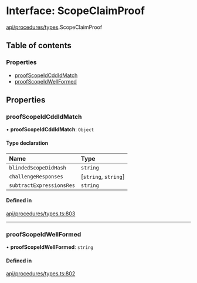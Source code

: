 # Interface: ScopeClaimProof

[api/procedures/types](../wiki/api.procedures.types).ScopeClaimProof

## Table of contents

### Properties

- [proofScopeIdCddIdMatch](../wiki/api.procedures.types.ScopeClaimProof#proofscopeidcddidmatch)
- [proofScopeIdWellFormed](../wiki/api.procedures.types.ScopeClaimProof#proofscopeidwellformed)

## Properties

### proofScopeIdCddIdMatch

• **proofScopeIdCddIdMatch**: `Object`

#### Type declaration

| Name | Type |
| :------ | :------ |
| `blindedScopeDidHash` | `string` |
| `challengeResponses` | [`string`, `string`] |
| `subtractExpressionsRes` | `string` |

#### Defined in

[api/procedures/types.ts:803](https://github.com/PolymeshAssociation/polymesh-sdk/blob/88db4a91/src/api/procedures/types.ts#L803)

___

### proofScopeIdWellFormed

• **proofScopeIdWellFormed**: `string`

#### Defined in

[api/procedures/types.ts:802](https://github.com/PolymeshAssociation/polymesh-sdk/blob/88db4a91/src/api/procedures/types.ts#L802)
